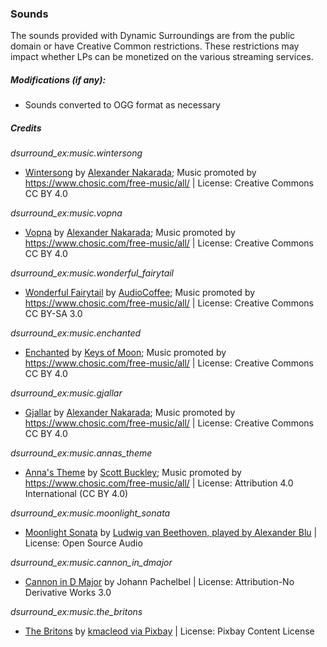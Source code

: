 ### Sounds
The sounds provided with Dynamic Surroundings are from the public
domain or have Creative Common restrictions.  These restrictions may impact
whether LPs can be monetized on the various streaming services.

##### Modifications (if any):
* Sounds converted to OGG format as necessary

##### Credits

*dsurround_ex:music.wintersong*

<ul>
    <li><a href="https://www.chosic.com/download-audio/29631/">Wintersong</a> by <a href="https://creatorchords.com">Alexander Nakarada</a>; Music promoted by <a href="https://www.chosic.com/free-music/all/">https://www.chosic.com/free-music/all/</a> | License: Creative Commons CC BY 4.0</li>
</ul>

*dsurround_ex:music.vopna*

<ul>
    <li><a href="https://www.chosic.com/download-audio/29642/">Vopna</a> by <a href="https://creatorchords.com">Alexander Nakarada</a>; Music promoted by <a href="https://www.chosic.com/free-music/all/">https://www.chosic.com/free-music/all/</a> | License: Creative Commons CC BY 4.0</li>
</ul>

*dsurround_ex:music.wonderful_fairytail*

<ul>
    <li><a href="https://www.chosic.com/download-audio/58006/">Wonderful Fairytail</a> by <a href="https://www.audiocoffe.net">AudioCoffee</a>; Music promoted by <a href="https://www.chosic.com/free-music/all/">https://www.chosic.com/free-music/all/</a> | License: Creative Commons CC BY-SA 3.0</li>
</ul>

*dsurround_ex:music.enchanted*

<ul>
    <li><a href="https://www.chosic.com/download-audio/30479/">Enchanted</a> by <a href="https://soundcloud.com/keysofmoon">Keys of Moon</a>; Music promoted by <a href="https://www.chosic.com/free-music/all/">https://www.chosic.com/free-music/all/</a> | License: Creative Commons CC BY 4.0</li>
</ul>

*dsurround_ex:music.gjallar*

<ul>
    <li><a href="https://www.chosic.com/download-audio/29643/">Gjallar</a> by <a href="https://creatorchords.com">Alexander Nakarada</a>; Music promoted by <a href="https://www.chosic.com/free-music/all/">https://www.chosic.com/free-music/all/</a> | License: Creative Commons CC BY 4.0</li>
</ul>

*dsurround_ex:music.annas_theme*

<ul>
    <li><a href="https://www.chosic.com/download-audio/27877/">Anna's Theme</a> by <a href="https://www.scottbuckley.com.au">Scott Buckley</a>; Music promoted by <a href="https://www.chosic.com/free-music/all/">https://www.chosic.com/free-music/all/</a> | License: Attribution 4.0 International (CC BY 4.0)</li>
</ul>

*dsurround_ex:music.moonlight_sonata*

<ul>
    <li><a href="https://www.chosic.com/download-audio/27877/">Moonlight Sonata</a> by <a href="https://orangefreesounds.com/moonlight-sonata-piano/">Ludwig van Beethoven, played by Alexander Blu</a> | License: Open Source Audio</li>
</ul>

*dsurround_ex:music.cannon_in_dmajor*

<ul>
    <li><a href="https://archive.org/details/PachelbelCanonInDMajor">Cannon in D Major</a> by Johann Pachelbel | License: Attribution-No Derivative Works 3.0</li>
</ul>

*dsurround_ex:music.the_britons*

<ul>
    <li><a href="https://pixabay.com/music/acoustic-group-the-britons-127687/">The Britons</a> by <a href="https://pixabay.com/users/kmacleod-3979860">kmacleod via Pixbay</a> | License: Pixbay Content License</li>
</ul>


